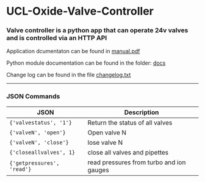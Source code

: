 # UCL-Oxide-Valve-Controller

### Valve controller is a python app that can operate 24v valves and is controlled via an HTTP API


Application dcumentaton can be found in [manual.pdf](./manual.pdf)

Python module documentation can be found in the folder: [docs](./docs/readme.md)

Change log can be found in the file [changelog.txt](./changelog.txt)

---
### JSON Commands

| JSON                       | Description                              |                                                                      
|----------------------------|------------------------------------------|
| `{'valvestatus', '1'}`     | Return the status of all valves          |
| `{'valveN', 'open'}`       | Open valve N                             |
| `{'valveN', 'close'}`      | lose valve N                             |
| `{'closeallvalves', 1}`    | close all valves and pipettes            |
| `{'getpressures', 'read'}` | read pressures from turbo and ion gauges |


